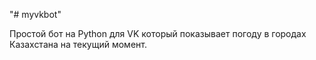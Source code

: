 "# myvkbot" 

Простой бот на Python для VK который показывает погоду в городах Казахстана на текущий момент.
